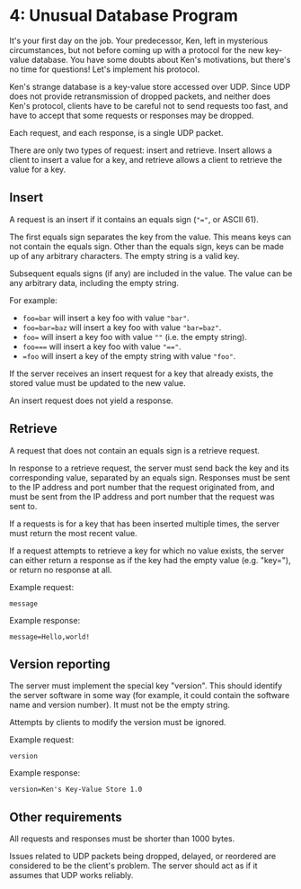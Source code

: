 ﻿# 4: Unusual Database Program

It's your first day on the job. Your predecessor, Ken, left in mysterious circumstances, 
but not before coming up with a protocol for the new key-value database. You have some 
doubts about Ken's motivations, but there's no time for questions! Let's implement his 
protocol.

Ken's strange database is a key-value store accessed over UDP. Since UDP does not provide 
retransmission of dropped packets, and neither does Ken's protocol, clients have to be 
careful not to send requests too fast, and have to accept that some requests or responses 
may be dropped.

Each request, and each response, is a single UDP packet.

There are only two types of request: insert and retrieve. Insert allows a client to 
insert a value for a key, and retrieve allows a client to retrieve the value for a key.

## Insert

A request is an insert if it contains an equals sign (`"="`, or ASCII 61).

The first equals sign separates the key from the value. This means keys can not contain 
the equals sign. Other than the equals sign, keys can be made up of any arbitrary 
characters. The empty string is a valid key.

Subsequent equals signs (if any) are included in the value. The value can be any arbitrary 
data, including the empty string.

For example:

 - `foo=bar` will insert a key foo with value `"bar"`.
 - `foo=bar=baz` will insert a key foo with value `"bar=baz"`.
 - `foo=` will insert a key foo with value `""` (i.e. the empty string).
 - `foo===` will insert a key foo with value `"=="`.
 - `=foo` will insert a key of the empty string with value `"foo"`.

If the server receives an insert request for a key that already exists, the stored value 
must be updated to the new value.

An insert request does not yield a response.

## Retrieve

A request that does not contain an equals sign is a retrieve request.

In response to a retrieve request, the server must send back the key and its 
corresponding value, separated by an equals sign. Responses must be sent to the IP 
address and port number that the request originated from, and must be sent from the IP 
address and port number that the request was sent to.

If a requests is for a key that has been inserted multiple times, the server must return 
the most recent value.

If a request attempts to retrieve a key for which no value exists, the server can either 
return a response as if the key had the empty value (e.g. "key="), or return no response 
at all.

Example request:

```message```

Example response:

```message=Hello,world!```

## Version reporting

The server must implement the special key "version". This should identify the server 
software in some way (for example, it could contain the software name and version 
number). It must not be the empty string.

Attempts by clients to modify the version must be ignored.

Example request:

```version```

Example response:

```version=Ken's Key-Value Store 1.0```

## Other requirements

All requests and responses must be shorter than 1000 bytes.

Issues related to UDP packets being dropped, delayed, or reordered are considered to be 
the client's problem. The server should act as if it assumes that UDP works reliably.
